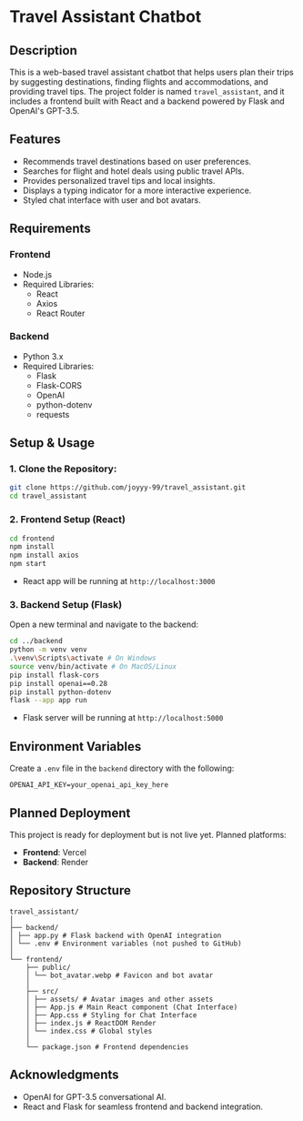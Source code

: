 # Travel Assistant Chatbot  
## Description  
This is a web-based travel assistant chatbot that helps users plan their trips by suggesting destinations, finding flights and accommodations, and providing travel tips. The project folder is named `travel_assistant`, and it includes a frontend built with React and a backend powered by Flask and OpenAI's GPT-3.5.  
## Features  
- Recommends travel destinations based on user preferences.  
- Searches for flight and hotel deals using public travel APIs.  
- Provides personalized travel tips and local insights.  
- Displays a typing indicator for a more interactive experience.  
- Styled chat interface with user and bot avatars.  
## Requirements  
### Frontend  
- Node.js  
- Required Libraries:  
    - React  
    - Axios  
    - React Router  
### Backend  
- Python 3.x  
- Required Libraries:  
    - Flask  
    - Flask-CORS  
    - OpenAI  
    - python-dotenv  
    - requests  
## Setup & Usage  
### 1. Clone the Repository:  
```bash
git clone https://github.com/joyyy-99/travel_assistant.git
cd travel_assistant
```
### 2. Frontend Setup (React)  
```bash
cd frontend
npm install 
npm install axios
npm start
```
- React app will be running at `http://localhost:3000`  
### 3. Backend Setup (Flask)  
Open a new terminal and navigate to the backend:  
```bash
cd ../backend
python -m venv venv
.\venv\Scripts\activate # On Windows
source venv/bin/activate # On MacOS/Linux
pip install flask-cors
pip install openai==0.28 
pip install python-dotenv
flask --app app run
```
- Flask server will be running at `http://localhost:5000`  
## Environment Variables  
Create a `.env` file in the `backend` directory with the following:  
```env
OPENAI_API_KEY=your_openai_api_key_here
```
## Planned Deployment  
This project is ready for deployment but is not live yet. Planned platforms:  
- **Frontend**: Vercel  
- **Backend**: Render  
## Repository Structure  
```
travel_assistant/
│
├── backend/
│ ├── app.py # Flask backend with OpenAI integration
│ └── .env # Environment variables (not pushed to GitHub)
│
└── frontend/
    ├── public/
    │ └── bot_avatar.webp # Favicon and bot avatar
    │
    ├── src/
    │ ├── assets/ # Avatar images and other assets
    │ ├── App.js # Main React component (Chat Interface)
    │ ├── App.css # Styling for Chat Interface
    │ ├── index.js # ReactDOM Render
    │ └── index.css # Global styles
    │
    └── package.json # Frontend dependencies
```
## Acknowledgments  
- OpenAI for GPT-3.5 conversational AI.  
- React and Flask for seamless frontend and backend integration.
